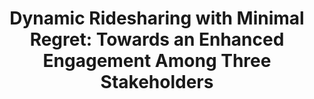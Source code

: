 ---
title: "Dynamic Ridesharing with Minimal Regret: Towards an Enhanced Engagement Among Three Stakeholders"
authors:
- Tingting Wang
- Hui Luo
- admin
- Lei Duan

publication_types: ["1"]
publication: In *the Transactions on Knowledge and Data Engineering (TKDE)*
publication_short: In *TKDE*
publishDate: "2021-12-24"

abstract: 


#tags:
#- Source Themes
featured: true


links:
- name: Code
  url: https://github.com/rmitbggroup/RidesharingwithMinimalRegret
url_pdf: 'papers/tkde22-ride.pdf'
---
